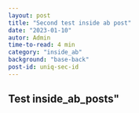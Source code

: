 ```yaml
---
layout: post
title: "Second test inside ab post"
date: "2023-01-10"
autor: Admin
time-to-read: 4 min
category: "inside_ab"
background: "base-back"
post-id: uniq-sec-id
---
```


## Test inside_ab_posts"
